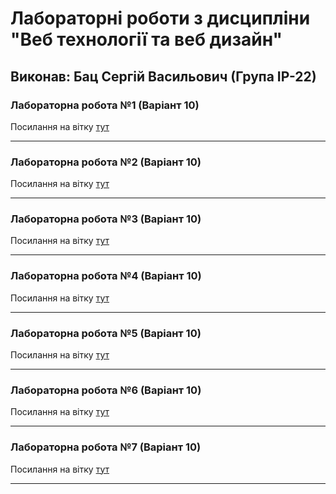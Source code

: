 # Лабораторні роботи з дисципліни "Веб технології та веб дизайн"

## Виконав: Бац Сергій Васильович (Група ІР-22)

### Лабораторна робота №1 (Варіант 10)
Посилання на вітку [тут](https://github.com/serejek2004/WebLab/tree/second_lab)

***
### Лабораторна робота №2 (Варіант 10)
Посилання на вітку [тут](https://github.com/serejek2004/WebLab/tree/second_lab)

***
### Лабораторна робота №3 (Варіант 10)
Посилання на вітку [тут](https://github.com/serejek2004/WebLab/tree/third_lab)

***
### Лабораторна робота №4 (Варіант 10)
Посилання на вітку [тут](https://github.com/serejek2004/WebLab/tree/fourth_lab)

***
### Лабораторна робота №5 (Варіант 10)
Посилання на вітку [тут](https://github.com/serejek2004/WebLab/tree/fifth_lab)

***
### Лабораторна робота №6 (Варіант 10)
Посилання на вітку [тут](https://github.com/serejek2004/WebLab/tree/sixth_lab)

***
### Лабораторна робота №7 (Варіант 10)
Посилання на вітку [тут](https://github.com/serejek2004/WebLab/tree/seventh_lab)

***
